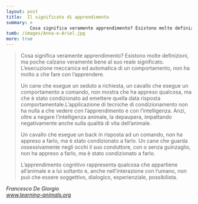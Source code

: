 ```yaml
---
layout: post
title:  Il significato di apprendimento
summary: >
         Cosa significa veramente apprendimento? Esistono molte definizioni, ma poche calzano veramente bene al suo reale significato. L’esecuzione meccanica ed automatica di un comportamento, non ha molto a che fare con l’apprendere.
tumb: /images/Anna-e-Ariel.jpg
more: true
---
```


<blockquote cite="Francesco De Giorgio">
<p>Cosa significa veramente apprendimento? Esistono molte definizioni, ma poche calzano veramente bene al suo reale significato. L’esecuzione meccanica ed automatica di un comportamento, non ha molto a che fare con l’apprendere.</p>

<p>Un cane che esegue un seduto a richiesta, un cavallo che esegue un comportamento a comando, non mostra che ha appreso qualcosa, ma che è stato condizionato ad emettere quella data risposta comportamentale.L’applicazione di tecniche di condizionamento non ha nulla a che vedere con l’apprendimento e con l’intelligenza. Anzi, oltre a negare l’intelligenza animale, la depaupera, impattando negativamente anche sulla qualità di vita dell’animale.</p>

<p>Un cavallo che esegue un back in risposta ad un comando, non ha appreso a farlo, ma è stato condizionato a farlo. Un cane che guarda ossessivamente negli occhi il suo conduttore, con o senza guinzaglio, non ha appreso a farlo, ma è stato condizionato a farlo.</p>

<p>L’apprendimento cognitivo rappresenta qualcosa che appartiene all’animale e a lui soltanto e, anche nell’interazione con l’umano, non può che essere soggettivo, dialogico, esperienziale, possibilista.</p>
</blockquote>

<cite>
  Francesco De Giorgio<br>
  <a href="http://www.learning-animals.org/en">www.learning-animals.org</a>
</cite>
